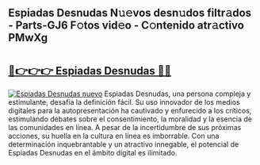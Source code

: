 ## Espiadas Desnudas N𝚞𝚎vos desn𝚞dos filtr𝚊dos - Parts-GJ6 F𝚘tos vid𝚎o - C𝚘ntenido atr𝚊ctivo PMwXg

# <h2><a href="http://mb6m6mz.tromn.icu/?c=Espiadas+Desnudas">🔗👉👉👉 Espiadas Desnudas 🔗🔗</a></h2>

[![Espiadas Desnudas nuevo](https://i.imgur.com/pEAQMta.gif)](http://mb6m6mz.tromn.icu/?c=Espiadas+Desnudas)
Espiadas Desnudas, una persona compleja y estimulante, desafía la definición fácil. Su uso innovador de los medios digitales para la autopresentación ha cautivado y enfurecido a los críticos, estimulando debates sobre el consentimiento, la moralidad y la esencia de las comunidades en línea. A pesar de la incertidumbre de sus próximas acciones, su huella en la cultura en línea es imborrable. Con una determinación inquebrantable y un atractivo innegable, el potencial de Espiadas Desnudas en el ámbito digital es ilimitado.
